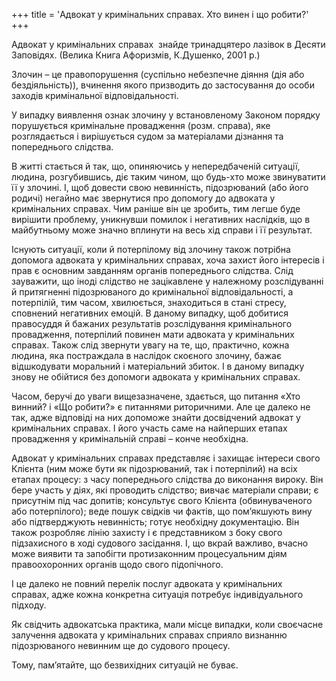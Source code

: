+++
title = 'Адвокат у кримінальних справах. Хто винен і що робити?'
+++

Адвокат у кримінальних справах  знайде тринадцятеро лазівок в Десяти Заповідях.
(Велика Книга Афоризмів, К.Душенко, 2001 р.)
<!--more-->
Злочин – це правопорушення (суспільно небезпечне діяння (дія або бездіяльність)), вчинення якого призводить до застосування до особи заходів кримінальної відповідальності.

У випадку виявлення ознак злочину у встановленому Законом порядку порушується кримінальне провадження (розм. справа), яке розглядається і вирішується судом за матеріалами дізнання та попереднього слідства.

В житті стається й так, що, опиняючись у непередбаченій ситуації, людина, розгубившись, діє таким чином, що будь-хто може звинуватити її у злочині. І, щоб довести свою невинність, підозрюваний (або його родичі) негайно має звернутися про допомогу до адвоката у кримінальних справах. Чим раніше він це зробить, тим легше буде вирішити проблему, уникнувши помилок і негативних наслідків, що в майбутньому може значно вплинути на весь хід справи і її результат.

Існують ситуації, коли й потерпілому від злочину також потрібна допомога адвоката у кримінальних справах, хоча захист його інтересів і прав є основним завданням органів попереднього слідства. Слід зауважити, що іноді слідство не зацікавлене у належному розслідуванні й притягненні підозрюваного до кримінальної відповідальності, а потерпілій, тим часом, хвилюється, знаходиться в стані стресу, сповнений негативних емоцій. В даному випадку, щоб добитися правосуддя й бажаних результатів розслідування кримінального провадження, потерпілий повинен мати адвоката у кримінальних справах. Також слід звернути увагу на те, що, практично, кожна людина, яка постраждала в наслідок скоєного злочину, бажає відшкодувати моральний і матеріальний збиток. І в даному випадку знову не обійтися без допомоги адвоката у кримінальних справах.

Часом, беручі до уваги вищезазначене, здається, що питання «Хто винний? і «Що робити?» є питаннями риторичними. Але це далеко не так, адже відповіді на них допоможе знайти досвідчений адвокат у кримінальних справах. І його участь саме на найперших етапах провадження у кримінальній справі – конче необхідна.

Адвокат у кримінальних справах представляє і захищає інтереси свого Клієнта (ним може бути як підозрюваний, так і потерпілий) на всіх етапах процесу: з часу попереднього слідства до виконання вироку. Він бере участь у діях, які проводить слідство; вивчає матеріали справи; є присутнім під час допитів; консультує свого Клієнта (обвинуваченого або потерпілого); веде пошук свідків чи фактів, що пом’якшують вину або підтверджують невинність; готує необхідну документацію. Він також розробляє лінію захисту і є представником з боку свого підзахисного в ході судового засідання. І, що вкрай важливо, вчасно може виявити та запобігти протизаконним процесуальним діям правоохоронних органів щодо свого підопічного.

І це далеко не повний перелік послуг адвоката у кримінальних справах, адже кожна конкретна ситуація потребує індивідуального підходу.

Як свідчить адвокатська практика, мали місце випадки, коли своєчасне залучення адвоката у кримінальних справах сприяло визнанню підозрюваного невинним ще до судового процесу.

Тому, пам’ятайте, що безвихідних ситуацій не буває.